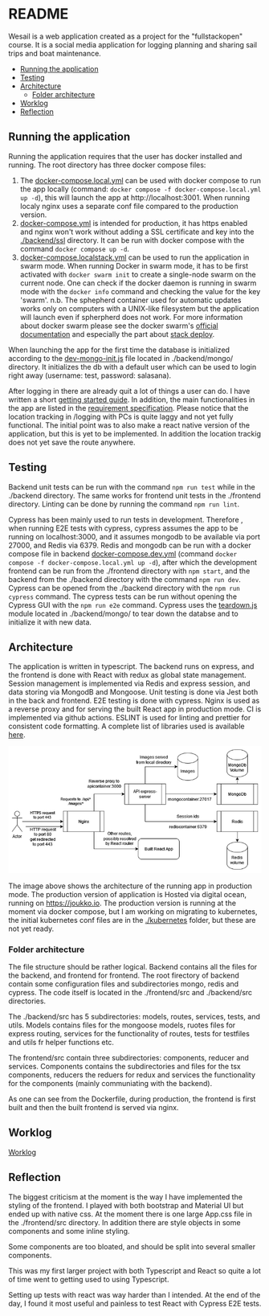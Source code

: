 # README <!-- omit in toc -->

Wesail is a web application created as a project for the "fullstackopen" course. It is a social media application for logging planning and sharing sail trips and boat maintenance.

- [Running the application](#running-the-application)
- [Testing](#testing)
- [Architecture](#architecture)
  - [Folder architecture](#folder-architecture)
- [Worklog](#worklog)
- [Reflection](#reflection)

## Running the application

Running the application requires that the user has docker installed and running. The root directory has three docker compose files:

1. The [docker-compose.local.yml](./docker-compose.local.yml) can be used with docker compose to run the app locally (command: `docker compose -f docker-compose.local.yml up -d`), this will launch the app at http://localhost:3001. When running localy nginx uses a separate conf file compared to the production version.
2. [docker-compose.yml](./docker-compose.yml) is intended for production, it has https enabled and nginx won't work without adding a SSL certificate and key into the [./backend/ssl](./backend/ssl) directory. It can be run with docker compose with the command `docker compose up -d`.
3. [docker-compose.localstack.yml](./docker-compose.localstack.yml) can be used to run the application in swarm mode. When running Docker in swarm mode, it has to be first activated with `docker swarm init` to create a single-node swarm on the current node. One can check if the docker daemon is running in swarm mode with the `docker info` command and checking the value for the key 'swarm'. n.b. The sphepherd container used for automatic updates works only on computers with a UNIX-like filesystem but the application will launch even if spherpherd does not work. For more information about docker swarm please see the docker swarm's [official documentation](https://docs.docker.com/engine/swarm/swarm-mode/) and especially the part about [stack deploy](https://docs.docker.com/engine/swarm/stack-deploy/).

When launching the app for the first time the database is initialized according to the [dev-mongo-init.js](./backend/mongo/dev-mongo-init.js) file located in ./backend/mongo/ directory. It initializes the db with a default user which can be used to login right away (username: test, password: salasana).

After logging in there are already quit a lot of things a user can do. I have written a short [getting started guide](./documentation/getting_started.md). In addition, the main functionalities in the app are listed in the [requirement specification](./documentation/requirements_specification.md). Please notice that the location tracking in /logging with PCs is quite laggy and not yet fully functional. The initial point was to also make a react native version of the application, but this is yet to be implemented. In addition the location trackig does not yet save the route anywhere.

## Testing

Backend unit tests can be run with the command `npm run test` while in the ./backend directory. The same works for frontend unit tests in the ./frontend directory. Linting can be done by running the command `npm run lint`.

Cypress has been mainly used to run tests in development. Therefore , when running E2E tests with cypress, cypress assumes the app to be running on localhost:3000, and it assumes mongodb to be available via port 27000, and Redis via 6379. Redis and mongodb can be run with a docker compose file in backend [docker-compose.dev.yml](./backend/docker-compose.dev.yml) (command `docker compose -f docker-compose.local.yml up -d`), after which the development frontend can be run from the ./frontend directory with `npm start`, and the backend from the ./backend directory with the command `npm run dev`. Cypress can be opened from the ./backend directory with the `npm run cypress` command. The cypress tests can be run without opening the Cypress GUI with the `npm run e2e` command. Cypress uses the [teardown.js](./backend/mongo/teardown.js) module located in ./backend/mongo/ to tear down the databse and to initialize it with new data.

## Architecture

The application is written in typescript. The backend runs on express, and the frontend is done with React with redux as global state management. Session management is implemented via Redis and express session, and data storing via MongodB and Mongoose. Unit testing is done via Jest both in the back and frontend. E2E testing is done with cypress. Nginx is used as a reverse proxy and for serving the built React app in production mode. CI is implemented via github actions. ESLINT is used for linting and prettier for consistent code formatting. A complete list of libraries used is available [here](./documentation/libraries.md).

![architecture](./documentation/images/architecture.png)

The image above shows the architecture of the running app in production mode. The production version of application is Hosted via digital ocean, running on <https://joukko.io>. The production version is running at the moment via docker compose, but I am working on migrating to kubernetes, the initial kubernetes conf files are in the [./kubernetes](kubernetes) folder, but these are not yet ready.

### Folder architecture

The file structure should be rather logical. Backend contains all the files for the backend, and frontend for frontend. The root firectory of backend contain some configuration files and subdirectories mongo, redis and cypress. The code itself is located in the ./frontend/src and ./backend/src directories.

The ./backend/src has 5 subdirectories: models, routes, services, tests, and utils. Models contains files for the mongoose models, ruotes files for express routing, services for the functionality of routes, tests for testfiles and utils fr helper functions etc.

The frontend/src contain three subdirectories: components, reducer and services. Components contains the subdirectories and files for the tsx components, reducers the reduers for redux and services the functionality for the components (mainly communiating with the backend).

As one can see from the Dockerfile, during production, the frontend is first built and then the built frontend is served via nginx.

## Worklog

[Worklog](./worklog.md)

## Reflection

The biggest criticism at the moment is the way I have implemented the styling of the frontend. I played with both bootstrap and Material UI but ended up with native css. At the moment there is one large App.css file in the ./frontend/src directory. In addition there are style objects in some components and some inline styling.

Some components are too bloated, and should be split into several smaller components.

This was my first larger project with both Typescript and React so quite a lot of time went to getting used to using Typescript.

Setting up tests with react was way harder than I intended. At the end of the day, I found it most useful and painless to test React with Cypress E2E tests.
